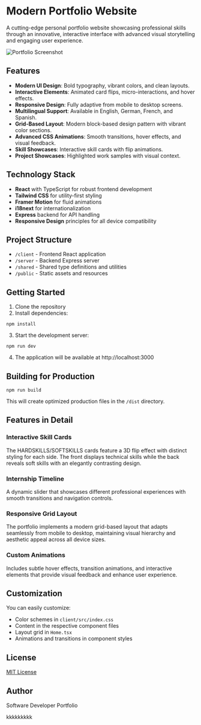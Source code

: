 # Modern Portfolio Website

A cutting-edge personal portfolio website showcasing professional skills through an innovative, interactive interface with advanced visual storytelling and engaging user experience.

![Portfolio Screenshot](attached_assets/portfolio%20(Community).jpg)

## Features

- **Modern UI Design**: Bold typography, vibrant colors, and clean layouts.
- **Interactive Elements**: Animated card flips, micro-interactions, and hover effects.
- **Responsive Design**: Fully adaptive from mobile to desktop screens.
- **Multilingual Support**: Available in English, German, French, and Spanish.
- **Grid-Based Layout**: Modern block-based design pattern with vibrant color sections.
- **Advanced CSS Animations**: Smooth transitions, hover effects, and visual feedback.
- **Skill Showcases**: Interactive skill cards with flip animations.
- **Project Showcases**: Highlighted work samples with visual context.

## Technology Stack

- **React** with TypeScript for robust frontend development
- **Tailwind CSS** for utility-first styling
- **Framer Motion** for fluid animations
- **i18next** for internationalization
- **Express** backend for API handling
- **Responsive Design** principles for all device compatibility

## Project Structure

- `/client` - Frontend React application
- `/server` - Backend Express server
- `/shared` - Shared type definitions and utilities
- `/public` - Static assets and resources

## Getting Started

1. Clone the repository
2. Install dependencies:
```
npm install
```
3. Start the development server:
```
npm run dev
```
4. The application will be available at http://localhost:3000

## Building for Production

```
npm run build
```

This will create optimized production files in the `/dist` directory.

## Features in Detail

### Interactive Skill Cards
The HARDSKILLS/SOFTSKILLS cards feature a 3D flip effect with distinct styling for each side. The front displays technical skills while the back reveals soft skills with an elegantly contrasting design.

### Internship Timeline
A dynamic slider that showcases different professional experiences with smooth transitions and navigation controls.

### Responsive Grid Layout
The portfolio implements a modern grid-based layout that adapts seamlessly from mobile to desktop, maintaining visual hierarchy and aesthetic appeal across all device sizes.

### Custom Animations
Includes subtle hover effects, transition animations, and interactive elements that provide visual feedback and enhance user experience.

## Customization

You can easily customize:

- Color schemes in `client/src/index.css`
- Content in the respective component files
- Layout grid in `Home.tsx`
- Animations and transitions in component styles

## License

[MIT License](LICENSE)

## Author

Software Developer Portfolio


kkkkkkkkk
